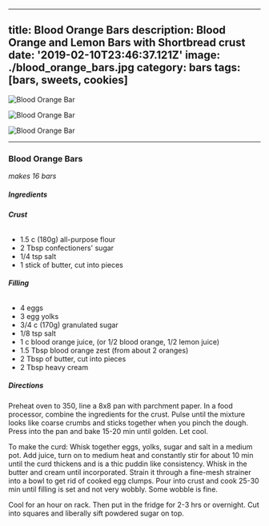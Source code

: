 ---
title: Blood Orange Bars
description: Blood Orange and Lemon Bars with Shortbread crust
date: '2019-02-10T23:46:37.121Z'
image: ./blood_orange_bars.jpg
category: bars
tags: [bars, sweets, cookies]
------

![Blood Orange Bar](./blood_orange_bars.jpg)

![Blood Orange Bar](./blood_orange_bars-4.jpg)

![Blood Orange Bar](./blood_orange_bars-7.jpg)

-----
### Blood Orange Bars
_makes 16 bars_

##### __**Ingredients**__

###### __**Crust**__
- 1.5 c (180g) all-purpose flour
- 2 Tbsp confectioners' sugar
- 1/4 tsp salt
- 1 stick of butter, cut into pieces

###### __**Filling**__
- 4 eggs
- 3 egg yolks
- 3/4 c (170g) granulated sugar
- 1/8 tsp salt
- 1 c blood orange juice, (or 1/2 blood orange, 1/2 lemon juice)
- 1.5 Tbsp blood orange zest (from about 2 oranges)
- 2 Tbsp of butter, cut into pieces
- 2 Tbsp heavy cream


##### __**Directions**__
Preheat oven to 350, line a 8x8 pan with parchment paper. In a food processor, combine the ingredients for the crust. Pulse until the mixture looks like coarse crumbs and sticks together when you pinch the dough. Press into the pan and bake 15-20 min until golden. Let cool.

To make the curd: Whisk together eggs, yolks, sugar and salt in a medium pot.  Add juice, turn on to medium heat and constantly stir for about 10 min until the curd thickens and is a thic puddin like consistency.  Whisk in the butter and cream until incorporated.  Strain it through a fine-mesh strainer into a bowl to get rid of cooked egg clumps.  Pour into crust and cook 25-30 min until filling is set and not very wobbly. Some wobble is fine.

Cool for an hour on rack. Then put in the fridge for 2-3 hrs or overnight. Cut into squares and liberally sift powdered sugar on top.